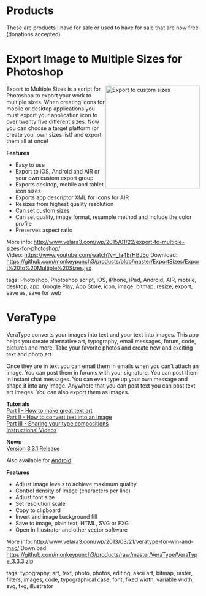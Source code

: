 # Products
These are products I have for sale or used to have for sale that are now free (donations accepted)

<h1>Export Image to Multiple Sizes for Photoshop</h1>  
<img style="float:right" src="https://i2.wp.com/www.velara3.com/wp/wp-content/uploads/2015/01/Screen-Shot-2015-01-31-at-6.08.29-PM.png" alt="Export to custom sizes" width="245" height="268" />
Export to Multiple Sizes is a script for Photoshop to export your work to multiple sizes. When creating icons for mobile or desktop applications you must export your application icon to over twenty five different sizes. Now you can choose a target platform (or create your own sizes list) and export them all at once!
  
<strong>Features</strong>  
* Easy to use
* Export to iOS, Android and AIR or your own custom export group
* Exports desktop, mobile and tablet icon sizes
* Exports app descriptor XML for icons for AIR
* Resizes from highest quality resolution
* Can set custom sizes
* Can set quality, image format, resample method and include the color profile
* Preserves aspect ratio


More info: http://www.velara3.com/wp/2015/01/22/export-to-multiple-sizes-for-photoshop/  
Video: https://www.youtube.com/watch?v=_la4ErHBJ5o
Download: https://github.com/monkeypunch3/products/blob/master/ExportSizes/Export%20to%20Multiple%20Sizes.jsx

tags: Photoshop, Photoshop script, iOS, iPhone, iPad, Android, AIR, mobile, desktop, app, Google Play, App Store, icon, image, bitmap, resize, export, save as, save for web


<h1>VeraType</h1>
VeraType converts your images into text and your text into images. This app helps you create alternative art, typography, email messages, forum, code, pictures and more. Take your favorite photos and create new and exciting text and photo art.

Once they are in text you can email them in emails when you can’t attach an image. You can post them in forums with your signature. You can post them in instant chat messages. You can even type up your own message and shape it into any image. Anywhere that you can post text you can post text art images. You can also export them as images.

<strong>Tutorials</strong>  
<a href="http://www.velara3.com/wp/?p=170">Part I - How to make great text art</a>  
<a href="http://www.velara3.com/wp/?p=221">Part II - How to convert text into an image</a>  
<a href="http://www.velara3.com/wp/?p=223">Part III - Sharing your type compositions</a>  
<a title="Watch demos in HD" href="http://www.velara3.com/wp/2013/10/29/videos/" target="_blank">Instructional Videos</a>

<strong>News</strong>  
<a href="http://www.velara3.com/wp/2015/10/10/new-veratype-3-3-1-released/">Version 3.3.1 Release</a>

Also available for <a href="http://www.velara3.com/wp/?p=268">Android</a>.  

<strong>Features</strong>  
* Adjust image levels to achieve maximum quality
* Control density of image (characters per line)
* Adjust font size
* Set resolution scale
* Copy to clipboard
* Invert and image background fill
* Save to image, plain text, HTML, SVG or FXG
* Open in Illustrator and other vector software

More info: http://www.velara3.com/wp/2013/03/21/veratype-for-win-and-mac/
Download: https://github.com/monkeypunch3/products/raw/master/VeraType/VeraType_3.3.3.zip

tags: typography, art, text, photo, photos, editing, ascii art, bitmap, raster, filters, images, code, typographical case, font, fixed width, variable width, svg, fxg, illustrator
